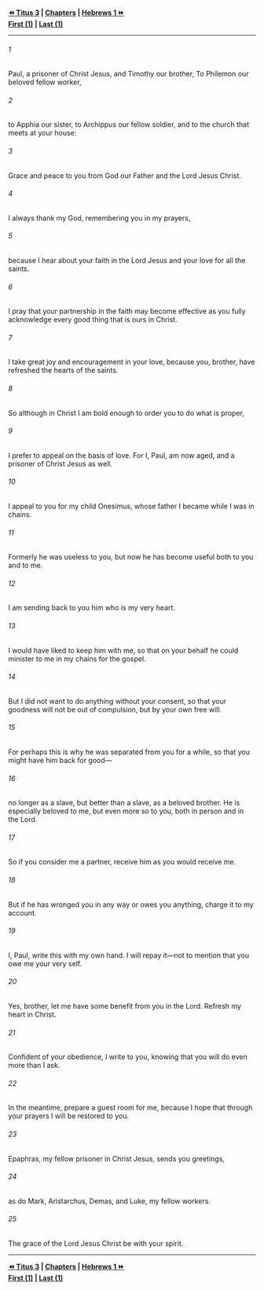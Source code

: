   
**[⏪ Titus 3](../44.56%20Titus/Titus%203.md) | [Chapters](./_index.md) | [Hebrews 1 ⏩](../44.58%20Hebrews/Hebrews%201.md)**  
**[First (1)](Philemon%201.md) | [Last (1)](Philemon%201.md)**  
  
---  
  
###### 1  
Paul, a prisoner of Christ Jesus, and Timothy our brother, To Philemon our beloved fellow worker,  
  
###### 2  
to Apphia our sister, to Archippus our fellow soldier, and to the church that meets at your house:  
  
###### 3  
Grace and peace to you from God our Father and the Lord Jesus Christ.  
  
###### 4  
I always thank my God, remembering you in my prayers,  
  
###### 5  
because I hear about your faith in the Lord Jesus and your love for all the saints.  
  
###### 6  
I pray that your partnership in the faith may become effective as you fully acknowledge every good thing that is ours in Christ.  
  
###### 7  
I take great joy and encouragement in your love, because you, brother, have refreshed the hearts of the saints.  
  
###### 8  
So although in Christ I am bold enough to order you to do what is proper,  
  
###### 9  
I prefer to appeal on the basis of love. For I, Paul, am now aged, and a prisoner of Christ Jesus as well.  
  
###### 10  
I appeal to you for my child Onesimus, whose father I became while I was in chains.  
  
###### 11  
Formerly he was useless to you, but now he has become useful both to you and to me.  
  
###### 12  
I am sending back to you him who is my very heart.  
  
###### 13  
I would have liked to keep him with me, so that on your behalf he could minister to me in my chains for the gospel.  
  
###### 14  
But I did not want to do anything without your consent, so that your goodness will not be out of compulsion, but by your own free will.  
  
###### 15  
For perhaps this is why he was separated from you for a while, so that you might have him back for good—  
  
###### 16  
no longer as a slave, but better than a slave, as a beloved brother. He is especially beloved to me, but even more so to you, both in person and in the Lord.  
  
###### 17  
So if you consider me a partner, receive him as you would receive me.  
  
###### 18  
But if he has wronged you in any way or owes you anything, charge it to my account.  
  
###### 19  
I, Paul, write this with my own hand. I will repay it—not to mention that you owe me your very self.  
  
###### 20  
Yes, brother, let me have some benefit from you in the Lord. Refresh my heart in Christ.  
  
###### 21  
Confident of your obedience, I write to you, knowing that you will do even more than I ask.  
  
###### 22  
In the meantime, prepare a guest room for me, because I hope that through your prayers I will be restored to you.  
  
###### 23  
Epaphras, my fellow prisoner in Christ Jesus, sends you greetings,  
  
###### 24  
as do Mark, Aristarchus, Demas, and Luke, my fellow workers.  
  
###### 25  
The grace of the Lord Jesus Christ be with your spirit.  
  
  
---  
  
**[⏪ Titus 3](../44.56%20Titus/Titus%203.md) | [Chapters](./_index.md) | [Hebrews 1 ⏩](../44.58%20Hebrews/Hebrews%201.md)**  
**[First (1)](Philemon%201.md) | [Last (1)](Philemon%201.md)**  
  
